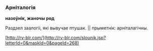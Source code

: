 ### Арніталогія
**назоўнік, жаночы род**

Раздзел заалогіі, які вывучае птушак. || прыметнік: арніталагічны.

<a rel="author">[http://rv-blr.com/](http://rv-blr.com/slounik.jsp?letterId=0&maskId=0&pageId=268)</a>
